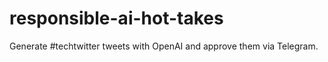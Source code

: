 # responsible-ai-hot-takes
 Generate #techtwitter tweets with OpenAI and approve them via Telegram.

